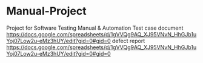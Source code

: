 # Manual-Project
Project for Software Testing Manual &amp; Automation
Test case document 
https://docs.google.com/spreadsheets/d/1gVVQg9AQ_XJ95VNvN_HhGJb1uYoj07Low2u-eMz3hUY/edit?gid=0#gid=0
defect report 
https://docs.google.com/spreadsheets/d/1gVVQg9AQ_XJ95VNvN_HhGJb1uYoj07Low2u-eMz3hUY/edit?gid=0#gid=0


